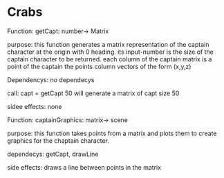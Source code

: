 # Crabs

Function: getCapt: number-> Matrix 

purpose: this function generates a matrix representation of the captain character at the origin with 0 heading. 
its input-number   is the size of the captain character to be returned. each column of the captain matrix is a point 
of the captain the points column vectors of the form  (x,y,z) 

Dependencys: no dependecys 

call: capt = getCapt 50 will generate a matrix of capt size 50 

sidee effects: none 

Function: captainGraphics: matrix-> scene 

purpose: this function takes points from a matrix and plots them to create graphics for the chaptain character. 

dependecys: getCapt, drawLine

side effects: draws a line between points in the matrix



